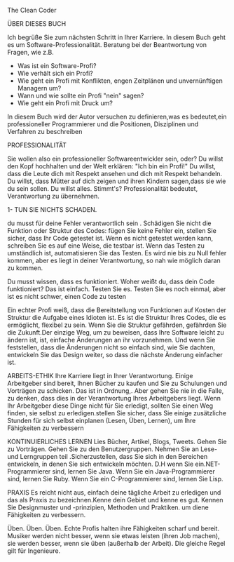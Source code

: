 The Clean Coder

ÜBER DIESES BUCH

Ich begrüße Sie zum nächsten Schritt in Ihrer Karriere.
In diesem Buch geht es um Software-Professionalität.
Beratung bei der Beantwortung von Fragen, wie z.B.
- Was ist ein Software-Profi?
- Wie verhält sich ein Profi?
- Wie geht ein Profi mit Konflikten, engen Zeitplänen und unvernünftigen Managern um?
- Wann und wie sollte ein Profi "nein" sagen?
- Wie geht ein Profi mit Druck um?

In diesem Buch wird der Autor versuchen zu definieren,was
es bedeutet,ein professioneller Programmierer und die
Positionen, Disziplinen und Verfahren zu beschreiben

PROFESSIONALITÄT

Sie wollen also ein professioneller Softwareentwickler sein, oder? 
Du willst den Kopf hochhalten und der Welt erklären: "Ich bin ein Profi!" 
Du willst, dass die Leute dich mit Respekt ansehen und dich mit Respekt behandeln.
Du willst, dass Mütter auf dich zeigen und ihren Kindern sagen,dass
sie wie du sein sollen. Du willst alles. Stimmt's?
Professionalität bedeutet, Verantwortung zu übernehmen.

1- TUN SIE NICHTS SCHADEN.

du musst für deine Fehler verantwortlich sein .
Schädigen Sie nicht die Funktion oder Struktur des Codes:
fügen Sie keine Fehler ein, stellen Sie sicher, dass 
Ihr Code getestet ist. Wenn es nicht getestet werden kann, 
schreiben Sie es auf eine Weise, die testbar ist.
Wenn das Testen zu umständlich ist, automatisieren Sie das Testen. 
Es wird nie bis zu Null fehler kommen, aber es liegt in deiner
Verantwortung, so nah wie möglich daran zu kommen.

Du musst wissen, dass es funktioniert.
Woher weißt du, dass dein Code funktioniert? Das ist einfach. Testen Sie es.
Testen Sie es noch einmal, aber ist es nicht schwer, einen 
Code zu testen

Ein echter Profi weiß, dass die Bereitstellung von Funktionen auf Kosten 
der Struktur die Aufgabe eines Idioten ist. Es ist die Struktur Ihres Codes, die 
es ermöglicht, flexibel zu sein. Wenn Sie die Struktur gefährden, gefährden
Sie die Zukunft.Der einzige Weg, um zu beweisen, dass Ihre Software leicht 
zu ändern ist, ist, einfache Änderungen an ihr vorzunehmen.
Und wenn Sie feststellen, dass die Änderungen nicht so einfach sind, wie 
Sie dachten, entwickeln Sie das Design weiter, so dass die nächste Änderung 
einfacher ist.
 
ARBEITS-ETHIK
Ihre Karriere liegt in Ihrer Verantwortung. Einige Arbeitgeber sind 
bereit, Ihnen Bücher zu kaufen und Sie zu Schulungen und Vorträgen 
zu schicken. Das ist in Ordnung,. Aber gehen Sie nie in die Falle, zu 
denken, dass dies in der Verantwortung Ihres 
Arbeitgebers liegt. Wenn Ihr Arbeitgeber diese Dinge nicht für Sie erledigt,
sollten Sie einen Weg finden, sie selbst zu erledigen.stellen Sie 
sicher, dass Sie einige zusätzliche Stunden für sich selbst einplanen 
(Lesen, Üben, Lernen), um Ihre Fähigkeiten zu verbessern 


KONTINUIERLICHES LERNEN
Lies Bücher, Artikel, Blogs, Tweets. Gehen Sie zu Vorträgen. 
Gehen Sie zu den Benutzergruppen. Nehmen Sie an Lese- und Lerngruppen 
teil .Sicherzustellen, dass Sie sich in den Bereichen entwickeln, in 
denen Sie sich entwickeln möchten.
D.H wenn Sie ein.NET-Programmierer sind, lernen Sie Java. Wenn Sie 
ein Java-Programmierer sind, lernen Sie Ruby. Wenn Sie ein C-Programmierer 
sind, lernen Sie Lisp.

PRAXIS
Es reicht nicht aus, einfach deine tägliche Arbeit zu erledigen 
und das als Praxis zu bezeichnen.Kenne dein Gebiet und kenne 
es gut. Kennen Sie Designmuster und -prinzipien, Methoden und Praktiken. 
um diene Fähigkeiten zu verbessern.

Üben. Üben. Üben. Echte Profis halten ihre Fähigkeiten scharf und bereit. 
Musiker werden nicht besser, wenn sie etwas leisten (ihren Job machen), 
sie werden besser, wenn sie üben (außerhalb der Arbeit). Die gleiche Regel 
gilt für Ingenieure.